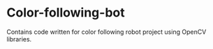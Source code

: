 # Color-following-bot
Contains code written for color following robot project using OpenCV libraries.
